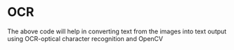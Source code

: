 # OCR
The above code will help in converting text from the images into text output using OCR-optical character recognition and OpenCV
